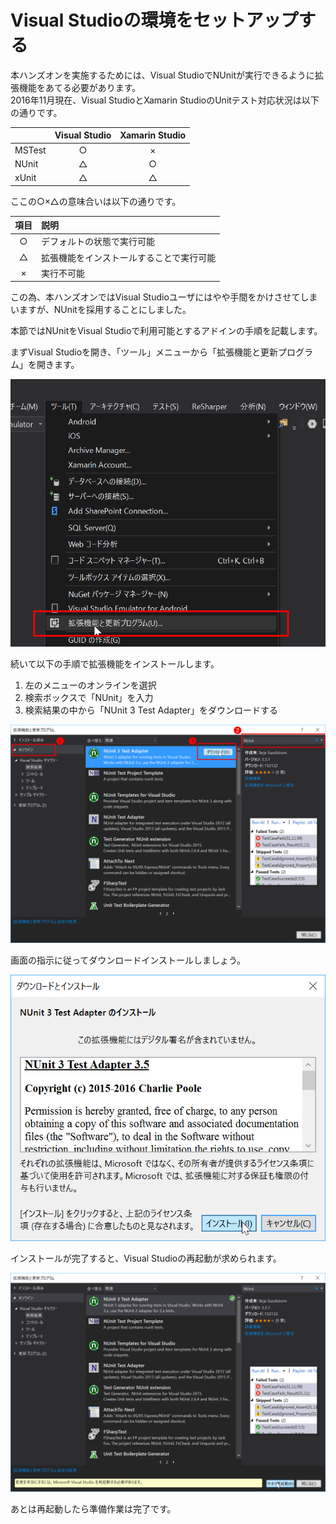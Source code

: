 # Visual Studioの環境をセットアップする

本ハンズオンを実施するためには、Visual StudioでNUnitが実行できるように拡張機能をあてる必要があります。  
2016年11月現在、Visual StudioとXamarin StudioのUnitテスト対応状況は以下の通りです。  

||Visual Studio|Xamarin Studio|
|:--|:-:|:-:|
|MSTest|○|×|
|NUnit|△|○|
|xUnit|△|△|

ここの○×△の意味合いは以下の通りです。  

|項目|説明|
|:-:|:--|
|○|デフォルトの状態で実行可能|
|△|拡張機能をインストールすることで実行可能|
|×|実行不可能|

この為、本ハンズオンではVisual Studioユーザにはやや手間をかけさせてしまいますが、NUnitを採用することにしました。  

本節ではNUnitをVisual Studioで利用可能とするアドインの手順を記載します。  

まずVisual Studioを開き、「ツール」メニューから「拡張機能と更新プログラム」を開きます。

![sc001.png](images/sc001.png)

続いて以下の手順で拡張機能をインストールします。  

1. 左のメニューのオンラインを選択  
2. 検索ボックスで「NUnit」を入力  
3. 検索結果の中から「NUnit 3 Test Adapter」をダウンロードする  

![sc002.png](images/sc002.png)

画面の指示に従ってダウンロードインストールしましょう。  

![sc003.png](images/sc003.png)

インストールが完了すると、Visual Studioの再起動が求められます。  

![sc004.png](images/sc004.png)

あとは再起動したら準備作業は完了です。  
